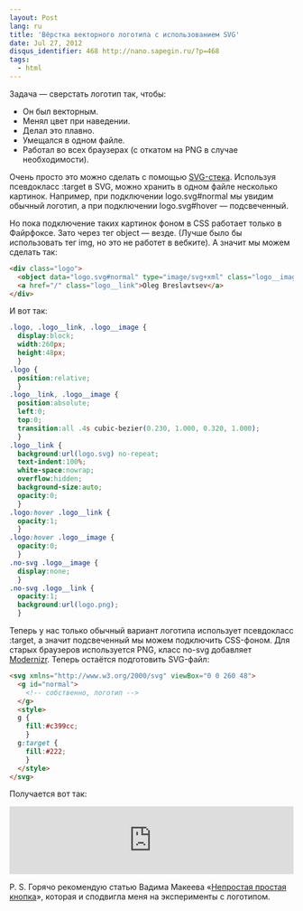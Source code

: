 ```yaml
---
layout: Post
lang: ru
title: 'Вёрстка векторного логотипа с использованием SVG'
date: Jul 27, 2012
disqus_identifier: 468 http://nano.sapegin.ru/?p=468
tags:
  - html
---
```


Задача — сверстать логотип так, чтобы:

* Он был векторным.
* Менял цвет при наведении.
* Делал это плавно.
* Умещался в одном файле.
* Работал во всех браузерах (с откатом на PNG в случае необходимости).

<!--more-->

Очень просто это можно сделать с помощью [SVG-стека](http://simurai.com/blog/2012/04/02/svg-stacks). Используя псевдокласс :target в SVG, можно хранить в одном файле несколько картинок. Например, при подключении logo.svg#normal мы увидим обычный логотип, а при подключении logo.svg#hover — подсвеченный.

Но пока подключение таких картинок фоном в CSS работает только в Файрфоксе. Зато через тег object — везде. (Лучше было бы использовать тег img, но это не работет в вебките). А значит мы можем сделать так:

```html
<div class="logo">
  <object data="logo.svg#normal" type="image/svg+xml" class="logo__image"></object>
  <a href="/" class="logo__link">Oleg Breslavtsev</a>
</div>
```

И вот так:

```css
.logo, .logo__link, .logo__image {
  display:block;
  width:260px;
  height:48px;
  }
.logo {
  position:relative;
  }
.logo__link, .logo__image {
  position:absolute;
  left:0;
  top:0;
  transition:all .4s cubic-bezier(0.230, 1.000, 0.320, 1.000);
  }
.logo__link {
  background:url(logo.svg) no-repeat;
  text-indent:100%;
  white-space:nowrap;
  overflow:hidden;
  background-size:auto;
  opacity:0;
  }
.logo:hover .logo__link {
  opacity:1;
  }
.logo:hover .logo__image {
  opacity:0;
  }
.no-svg .logo__image {
  display:none;
  }
.no-svg .logo__link {
  opacity:1;
  background:url(logo.png);
  }
```

Теперь у нас только обычный вариант логотипа использует псевдокласс :target, а значит подсвеченный мы можем подключить CSS-фоном. Для старых браузеров используется PNG, класс no-svg добавляет [Modernizr](https://modernizr.com/). Теперь остаётся подготовить SVG-файл:

```html
<svg xmlns="http://www.w3.org/2000/svg" viewBox="0 0 260 48">
  <g id="normal">
    <!-- собственно, логотип -->
  </g>
  <style>
  g {
    fill:#c399cc;
    }
  g:target {
    fill:#222;
    }
  </style>
</svg>
```

Получается вот так:

<iframe style="width: 100%; height: 120px" src="http://jsfiddle.net/sapegin/LGkqP/embedded/result/" allowfullscreen="allowfullscreen" frameborder="0"></iframe>

P. S. Горячо рекомендую статью Вадима Макеева «[Непростая простая кнопка](https://pepelsbey.net/2012/07/uneasy-easy-button/)», которая и сподвигла меня на эксперименты с логотипом.
